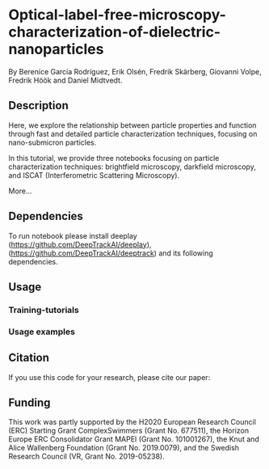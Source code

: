 # Optical-label-free-microscopy-characterization-of-dielectric-nanoparticles

By Berenice García Rodríguez, Erik Olsén, Fredrik Skärberg, Giovanni Volpe, Fredrik Höök and Daniel Midtvedt.



## Description
 Here, we explore the relationship between particle properties and function through fast and detailed particle characterization techniques, focusing on nano-submicron particles.

In this tutorial, we provide three notebooks focusing on particle characterization techniques: brightfield microscopy, darkfield microscopy, and ISCAT (Interferometric Scattering Microscopy).

More...

## Dependencies
To run notebook please install deeplay (https://github.com/DeepTrackAI/deeplay), (https://github.com/DeepTrackAI/deeptrack) and its following dependencies.

## Usage
### Training-tutorials


### Usage examples


## Citation
If you use this code for your research, please cite our paper:



## Funding
This work was partly supported by the H2020 European Research Council (ERC) Starting Grant ComplexSwimmers (Grant No. 677511), the Horizon Europe ERC Consolidator Grant MAPEI (Grant No. 101001267), the Knut and Alice Wallenberg Foundation (Grant No. 2019.0079), and the Swedish Research Council (VR, Grant No. 2019-05238).